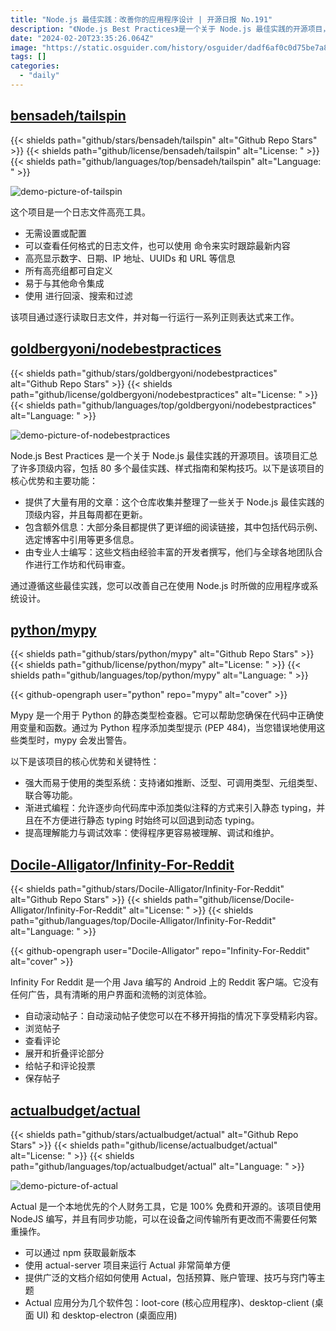 ```yaml
---
title: "Node.js 最佳实践：改善你的应用程序设计 | 开源日报 No.191"
description: "《Node.js Best Practices》是一个关于 Node.js 最佳实践的开源项目，汇总了 80 多个最佳实践、样式指南和架构技巧。这个项目提供了大量有用的文章，每周都有更新。每个条目都提供了详细的阅读链接，包括代码示例和引用。这些文档是由经验丰富的开发者撰写，与全球各地的团队合作进行工作坊和代码审查。遵循这些最佳实践，您可以改善您在使用 Node.js 时的应用程序和系统设计。"
date: "2024-02-20T23:35:26.064Z"
image: "https://static.osguider.com/history/osguider/dadf6af0c0d75be7a80c7109e3f748b9.png"
tags: []
categories:
  - "daily"
---
```


## [bensadeh/tailspin](https://github.com/bensadeh/tailspin)

{{< shields path="github/stars/bensadeh/tailspin" alt="Github Repo Stars" >}} {{< shields path="github/license/bensadeh/tailspin" alt="License: " >}} {{< shields path="github/languages/top/bensadeh/tailspin" alt="Language: " >}}

![demo-picture-of-tailspin](https://static.osguider.com/history/2023/9b0ea9ae3313078e7a2c6ff2ae71aac5.png)

这个项目是一个日志文件高亮工具。

- 无需设置或配置
- 可以查看任何格式的日志文件，也可以使用  命令来实时跟踪最新内容
- 高亮显示数字、日期、IP 地址、UUIDs 和 URL 等信息
- 所有高亮组都可自定义
- 易于与其他命令集成
- 使用  进行回滚、搜索和过滤

该项目通过逐行读取日志文件，并对每一行运行一系列正则表达式来工作。
  
## [goldbergyoni/nodebestpractices](https://github.com/goldbergyoni/nodebestpractices)

{{< shields path="github/stars/goldbergyoni/nodebestpractices" alt="Github Repo Stars" >}} {{< shields path="github/license/goldbergyoni/nodebestpractices" alt="License: " >}} {{< shields path="github/languages/top/goldbergyoni/nodebestpractices" alt="Language: " >}}

![demo-picture-of-nodebestpractices](https://static.osguider.com/history/2023/66ddf31be6209c13161a14e3319b86da.png)

Node.js Best Practices 是一个关于 Node.js 最佳实践的开源项目。该项目汇总了许多顶级内容，包括 80 多个最佳实践、样式指南和架构技巧。以下是该项目的核心优势和主要功能：

- 提供了大量有用的文章：这个仓库收集并整理了一些关于 Node.js 最佳实践的顶级内容，并且每周都在更新。
- 包含额外信息：大部分条目都提供了更详细的阅读链接，其中包括代码示例、选定博客中引用等更多信息。
- 由专业人士编写：这些文档由经验丰富的开发者撰写，他们与全球各地团队合作进行工作坊和代码审查。

通过遵循这些最佳实践，您可以改善自己在使用 Node.js 时所做的应用程序或系统设计。
  
## [python/mypy](https://github.com/python/mypy)

{{< shields path="github/stars/python/mypy" alt="Github Repo Stars" >}} {{< shields path="github/license/python/mypy" alt="License: " >}} {{< shields path="github/languages/top/python/mypy" alt="Language: " >}}

{{< github-opengraph user="python" repo="mypy" alt="cover" >}}

Mypy 是一个用于 Python 的静态类型检查器。它可以帮助您确保在代码中正确使用变量和函数。通过为 Python 程序添加类型提示 (PEP 484)，当您错误地使用这些类型时，mypy 会发出警告。

以下是该项目的核心优势和关键特性：

- 强大而易于使用的类型系统：支持诸如推断、泛型、可调用类型、元组类型、联合等功能。
- 渐进式编程：允许逐步向代码库中添加类似注释的方式来引入静态 typing，并且在不方便进行静态 typing 时始终可以回退到动态 typing。
- 提高理解能力与调试效率：使得程序更容易被理解、调试和维护。
  
## [Docile-Alligator/Infinity-For-Reddit](https://github.com/Docile-Alligator/Infinity-For-Reddit)

{{< shields path="github/stars/Docile-Alligator/Infinity-For-Reddit" alt="Github Repo Stars" >}} {{< shields path="github/license/Docile-Alligator/Infinity-For-Reddit" alt="License: " >}} {{< shields path="github/languages/top/Docile-Alligator/Infinity-For-Reddit" alt="Language: " >}}

{{< github-opengraph user="Docile-Alligator" repo="Infinity-For-Reddit" alt="cover" >}}

Infinity For Reddit 是一个用 Java 编写的 Android 上的 Reddit 客户端。它没有任何广告，具有清晰的用户界面和流畅的浏览体验。

- 自动滚动帖子：自动滚动帖子使您可以在不移开拇指的情况下享受精彩内容。
- 浏览帖子
- 查看评论
- 展开和折叠评论部分
- 给帖子和评论投票
- 保存帖子
  
## [actualbudget/actual](https://github.com/actualbudget/actual)

{{< shields path="github/stars/actualbudget/actual" alt="Github Repo Stars" >}} {{< shields path="github/license/actualbudget/actual" alt="License: " >}} {{< shields path="github/languages/top/actualbudget/actual" alt="Language: " >}}

![demo-picture-of-actual](https://static.osguider.com/history/2023/26180e1447c1b59648f79033f8402849.png)

Actual 是一个本地优先的个人财务工具，它是 100% 免费和开源的。该项目使用 NodeJS 编写，并且有同步功能，可以在设备之间传输所有更改而不需要任何繁重操作。

- 可以通过 npm 获取最新版本
- 使用 actual-server 项目来运行 Actual 非常简单方便
- 提供广泛的文档介绍如何使用 Actual，包括预算、账户管理、技巧与窍门等主题
- Actual 应用分为几个软件包：loot-core (核心应用程序)、desktop-client (桌面 UI) 和 desktop-electron (桌面应用)
  
